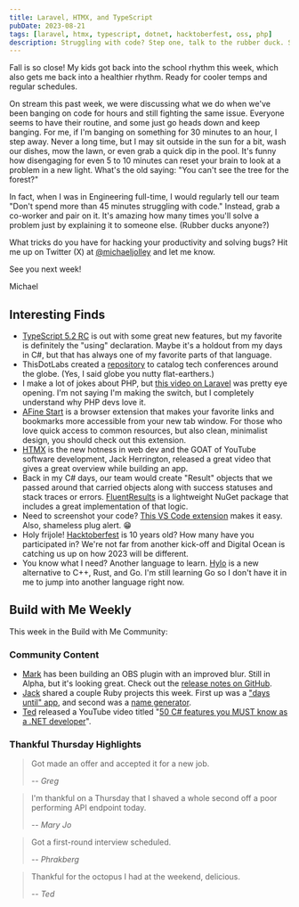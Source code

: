 ```yaml
---
title: Laravel, HTMX, and TypeScript
pubDate: 2023-08-21
tags: [laravel, htmx, typescript, dotnet, hacktoberfest, oss, php]
description: Struggling with code? Step one, talk to the rubber duck. Step two, step away. Step three, talk to a team mate or friend.
---
```


Fall is so close! My kids got back into the school rhythm this week, which also gets me back into a healthier rhythm. Ready for cooler temps and regular schedules.

On stream this past week, we were discussing what we do when we've been banging on code for hours and still fighting the same issue. Everyone seems to have their routine, and some just go heads down and keep banging. For me, if I'm banging on something for 30 minutes to an hour, I step away. Never a long time, but I may sit outside in the sun for a bit, wash our dishes, mow the lawn, or even grab a quick dip in the pool. It's funny how disengaging for even 5 to 10 minutes can reset your brain to look at a problem in a new light. What's the old saying: "You can't see the tree for the forest?"

In fact, when I was in Engineering full-time, I would regularly tell our team "Don't spend more than 45 minutes struggling with code." Instead, grab a co-worker and pair on it. It's amazing how many times you'll solve a problem just by explaining it to someone else. (Rubber ducks anyone?)

What tricks do you have for hacking your productivity and solving bugs? Hit me up on Twitter (X) at [@michaeljolley](https://twitter.com/michaeljolley) and let me know.

See you next week!

Michael

## Interesting Finds

- [​TypeScript 5.2 RC](https://devblogs.microsoft.com/typescript/announcing-typescript-5-2-rc/) is out with some great new features, but my favorite is definitely the "using" declaration. Maybe it's a holdout from my days in C#, but that has always one of my favorite parts of that language.
- ThisDotLabs created a [repository](https://github.com/thisdot/tech-conferences) to catalog tech conferences around the globe. (Yes, I said globe you nutty flat-earthers.)
- I make a lot of jokes about PHP, but [this video on Laravel](https://www.youtube.com/watch?v=xmvD_EjNE-4) was pretty eye opening. I'm not saying I'm making the switch, but I completely understand why PHP devs love it.
- [​AFine Start](https://afinestart.me/) is a browser extension that makes your favorite links and bookmarks more accessible from your new tab window. For those who love quick access to common resources, but also clean, minimalist design, you should check out this extension.
- [​HTMX](https://www.youtube.com/watch?v=DuGyH5RvfbY) is the new hotness in web dev and the GOAT of YouTube software development, Jack Herrington, released a great video that gives a great overview while building an app.
- Back in my C# days, our team would create "Result" objects that we passed around that carried objects along with success statuses and stack traces or errors. [FluentResults](https://github.com/altmann/FluentResults) is a lightweight NuGet package that includes a great implementation of that logic.
- Need to screenshot your code? [This VS Code extension](https://www.youtube.com/shorts/hF4rRRQDY1g) makes it easy. Also, shameless plug alert. 😁
- Holy frijole! [Hacktoberfest](https://www.digitalocean.com/blog/ten-years-hacktoberfest) is 10 years old? How many have you participated in? We're not far from another kick-off and Digital Ocean is catching us up on how 2023 will be different.
- You know what I need? Another language to learn. [Hylo](https://www.hylo-lang.org/) is a new alternative to C++, Rust, and Go. I'm still learning Go so I don't have it in me to jump into another language right now.

## Build with Me Weekly

This week in the Build with Me Community:

### Community Content

- [Mark](https://twitter.com/FiniteSingulrty) has been building an OBS plugin with an improved blur. Still in Alpha, but it's looking great. Check out the [release notes on GitHub](https://github.com/FiniteSingularity/obs-composite-blur/releases/tag/v0.0.1-alpha).
- [​Jack](https://twitter.com/exegeteio) shared a couple Ruby projects this week. First up was a ["days until" app](https://github.com/exegeteio/days_until), and second was a [name generator](https://github.com/exegeteio/name_generator).
- [​Ted](https://twitter.com/TedsTechTed) released a YouTube video titled "[50 C# features you MUST know as a .NET developer](https://www.youtube.com/watch?v=waLP_hMpGAI)".

### Thankful Thursday Highlights

> Got made an offer and accepted it for a new job.
>
> -- _Greg_

> I'm thankful on a Thursday that I shaved a whole second off a poor performing API endpoint today.
>
> -- _Mary Jo_

> Got a first-round interview scheduled.
>
> -- _Phrakberg_

> Thankful for the octopus I had at the weekend, delicious.
>
> -- _Ted_
